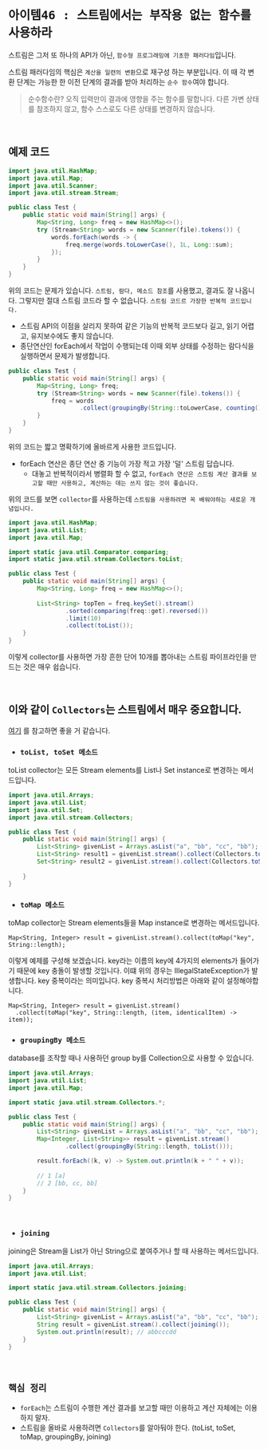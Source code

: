 # `아이템46 : 스트림에서는 부작용 없는 함수를 사용하라`

스트림은 그저 또 하나의 API가 아닌, `함수형 프로그래밍에 기초한 패러다임`입니다. 

스트림 패러다임의 핵심은 `계산을 일련의 변환`으로 재구성 하는 부분입니다. 이 때 각 변환 단계는 가능한 한 이전 단계의 결과를 받아 처리하는 `순수 함수`여야 합니다. 

> 순수함수란? 오직 입력만이 결과에 영향을 주는 함수를 말합니다. 다른 가변 상태를 참조하지 않고, 함수 스스로도 다른 상태를 변경하지 않습니다. 

<br>

## 예제 코드

```java
import java.util.HashMap;
import java.util.Map;
import java.util.Scanner;
import java.util.stream.Stream;

public class Test {
    public static void main(String[] args) {
        Map<String, Long> freq = new HashMap<>();
        try (Stream<String> words = new Scanner(file).tokens()) {
            words.forEach(words -> {
                freq.merge(words.toLowerCase(), 1L, Long::sum);
            });
        }
    }
}
```

위의 코드는 문제가 있습니다. `스트림, 람다, 메소드 참조`를 사용했고, 결과도 잘 나옵니다. 그렇지만 절대 스트림 코드라 할 수 없습니다. 
`스트림 코드르 가장한 반복적 코드입니다.`

- 스트림 API의 이점을 살리지 못하여 같은 기능의 반복적 코드보다 길고, 읽기 어렵고, 유지보수에도 좋지 않습니다. 
- 종단연산인 forEach에서 작업이 수행되는데 이때 외부 상태를 수정하는 람다식을 실행하면서 문제가 발생합니다. 

```java
public class Test {
    public static void main(String[] args) {
        Map<String, Long> freq;
        try (Stream<String> words = new Scanner(file).tokens()) {
            freq = words
                    .collect(groupingBy(String::toLowerCase, counting()));
        }
    }
}
```

위의 코드는 짧고 명확하기에 올바르게 사용한 코드입니다. 

- forEach 연산은 종단 연산 중 기능이 가장 적고 가장 '덜' 스트림 답습니다. 
    - 대놓고 반복적이라서 병렬화 할 수 없고, `forEach 연산은 스트림 계산 결과를 보고할 때만 사용하고, 계산하는 데는 쓰지 않는 것이 좋습니다.`
    

위의 코드를 보면 `collector`를 사용하는데 `스트림을 사용하려면 꼭 배워야하는 새로운 개념입니다.`

```java
import java.util.HashMap;
import java.util.List;
import java.util.Map;

import static java.util.Comparator.comparing;
import static java.util.stream.Collectors.toList;

public class Test {
    public static void main(String[] args) {
        Map<String, Long> freq = new HashMap<>();
        
        List<String> topTen = freq.keySet().stream()
                .sorted(comparing(freq::get).reversed())
                .limit(10)
                .collect(toList());
    }
}
```

이렇게 collector를 사용하면 가장 흔한 단어 10개를 뽑아내는 스트림 파이프라인을 만드는 것은 매우 쉽습니다. 

<br>

## 이와 같이 `Collectors`는 스트림에서 매우 중요합니다. 

[여기](https://sabarada.tistory.com/41) 를 참고하면 좋을 거 같습니다. 


- ### `toList, toSet 메소드`

toList collector는 모든 Stream elements를 List나 Set instance로 변경하는 메서드입니다. 

```java
import java.util.Arrays;
import java.util.List;
import java.util.Set;
import java.util.stream.Collectors;

public class Test {
    public static void main(String[] args) {
        List<String> givenList = Arrays.asList("a", "bb", "cc", "bb");
        List<String> result1 = givenList.stream().collect(Collectors.toList()); // a, bb, ccc, dd
        Set<String> result2 = givenList.stream().collect(Collectors.toSet()); // a, bb, ccc
        
    }
}
```


- ### `toMap 메소드`

toMap collector는 Stream elements들을 Map instance로 변경하는 메서드입니다.

```
Map<String, Integer> result = givenList.stream().collect(toMap("key", String::length);
```

이렇게 예제를 구성해 보겠습니다. key라는 이름의 key에 4가지의 elements가 들어가기 때문에 key 충돌이 발생할 것입니다. 이떄 위의 경우는 IllegalStateException가 발생합니다. key 중복이라는 의미입니다. key 중복시 처리방법은 아래와 같이 설정해야합니다.

```
Map<String, Integer> result = givenList.stream()
  .collect(toMap("key", String::length, (item, identicalItem) -> item));
```

- ### `groupingBy 메소드`

database를 조작할 때나 사용하던 group by를 Collection으로 사용할 수 있습니다.

```java
import java.util.Arrays;
import java.util.List;
import java.util.Map;

import static java.util.stream.Collectors.*;

public class Test {
    public static void main(String[] args) {
        List<String> givenList = Arrays.asList("a", "bb", "cc", "bb");
        Map<Integer, List<String>> result = givenList.stream()
                .collect(groupingBy(String::length, toList()));

        result.forEach((k, v) -> System.out.println(k + " " + v));  
        
        // 1 [a]
        // 2 [bb, cc, bb]
    }
}
```

<br>

- ### `joining`

joining은 Stream을 List가 아닌 String으로 붙여주거나 할 때 사용하는 메서드입니다.

```java
import java.util.Arrays;
import java.util.List;

import static java.util.stream.Collectors.joining;

public class Test {
    public static void main(String[] args) {
        List<String> givenList = Arrays.asList("a", "bb", "cc", "bb");
        String result = givenList.stream().collect(joining()); 
        System.out.println(result); // abbcccdd
    }
}
```

<br>

## `핵심 정리`

- `forEach`는 스트림이 수행한 계산 결과를 보고할 때만 이용하고 계산 자체에는 이용하지 말자.
- 스트림을 올바로 사용하려면 `Collectors`를 알아둬야 한다. (toList, toSet, toMap, groupingBy, joining)